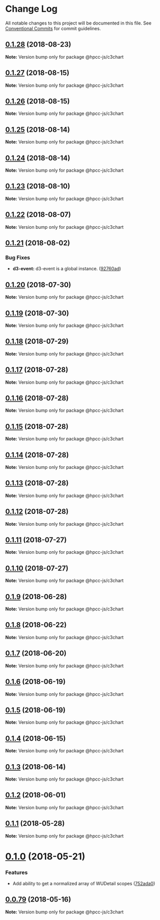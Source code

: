 # Change Log

All notable changes to this project will be documented in this file.
See [Conventional Commits](https://conventionalcommits.org) for commit guidelines.

<a name="0.1.28"></a>
## [0.1.28](https://github.com/hpcc-systems/Visualization/compare/@hpcc-js/c3chart@0.1.27...@hpcc-js/c3chart@0.1.28) (2018-08-23)




**Note:** Version bump only for package @hpcc-js/c3chart

<a name="0.1.27"></a>
## [0.1.27](https://github.com/hpcc-systems/Visualization/compare/@hpcc-js/c3chart@0.1.26...@hpcc-js/c3chart@0.1.27) (2018-08-15)




**Note:** Version bump only for package @hpcc-js/c3chart

<a name="0.1.26"></a>
## [0.1.26](https://github.com/hpcc-systems/Visualization/compare/@hpcc-js/c3chart@0.1.25...@hpcc-js/c3chart@0.1.26) (2018-08-15)




**Note:** Version bump only for package @hpcc-js/c3chart

<a name="0.1.25"></a>
## [0.1.25](https://github.com/hpcc-systems/Visualization/compare/@hpcc-js/c3chart@0.1.24...@hpcc-js/c3chart@0.1.25) (2018-08-14)




**Note:** Version bump only for package @hpcc-js/c3chart

<a name="0.1.24"></a>
## [0.1.24](https://github.com/hpcc-systems/Visualization/compare/@hpcc-js/c3chart@0.1.23...@hpcc-js/c3chart@0.1.24) (2018-08-14)




**Note:** Version bump only for package @hpcc-js/c3chart

<a name="0.1.23"></a>
## [0.1.23](https://github.com/hpcc-systems/Visualization/compare/@hpcc-js/c3chart@0.1.22...@hpcc-js/c3chart@0.1.23) (2018-08-10)




**Note:** Version bump only for package @hpcc-js/c3chart

<a name="0.1.22"></a>
## [0.1.22](https://github.com/hpcc-systems/Visualization/compare/@hpcc-js/c3chart@0.1.21...@hpcc-js/c3chart@0.1.22) (2018-08-07)




**Note:** Version bump only for package @hpcc-js/c3chart

<a name="0.1.21"></a>
## [0.1.21](https://github.com/hpcc-systems/Visualization/compare/@hpcc-js/c3chart@0.1.20...@hpcc-js/c3chart@0.1.21) (2018-08-02)


### Bug Fixes

* **d3-event:** d3-event is a global instance. ([92760ad](https://github.com/hpcc-systems/Visualization/commit/92760ad))




<a name="0.1.20"></a>
## [0.1.20](https://github.com/hpcc-systems/Visualization/compare/@hpcc-js/c3chart@0.1.19...@hpcc-js/c3chart@0.1.20) (2018-07-30)




**Note:** Version bump only for package @hpcc-js/c3chart

<a name="0.1.19"></a>
## [0.1.19](https://github.com/hpcc-systems/Visualization/compare/@hpcc-js/c3chart@0.1.18...@hpcc-js/c3chart@0.1.19) (2018-07-30)




**Note:** Version bump only for package @hpcc-js/c3chart

<a name="0.1.18"></a>
## [0.1.18](https://github.com/hpcc-systems/Visualization/compare/@hpcc-js/c3chart@0.1.17...@hpcc-js/c3chart@0.1.18) (2018-07-29)




**Note:** Version bump only for package @hpcc-js/c3chart

<a name="0.1.17"></a>
## [0.1.17](https://github.com/hpcc-systems/Visualization/compare/@hpcc-js/c3chart@0.1.16...@hpcc-js/c3chart@0.1.17) (2018-07-28)




**Note:** Version bump only for package @hpcc-js/c3chart

<a name="0.1.16"></a>
## [0.1.16](https://github.com/hpcc-systems/Visualization/compare/@hpcc-js/c3chart@0.1.15...@hpcc-js/c3chart@0.1.16) (2018-07-28)




**Note:** Version bump only for package @hpcc-js/c3chart

<a name="0.1.15"></a>
## [0.1.15](https://github.com/hpcc-systems/Visualization/compare/@hpcc-js/c3chart@0.1.14...@hpcc-js/c3chart@0.1.15) (2018-07-28)




**Note:** Version bump only for package @hpcc-js/c3chart

<a name="0.1.14"></a>
## [0.1.14](https://github.com/hpcc-systems/Visualization/compare/@hpcc-js/c3chart@0.1.13...@hpcc-js/c3chart@0.1.14) (2018-07-28)




**Note:** Version bump only for package @hpcc-js/c3chart

<a name="0.1.13"></a>
## [0.1.13](https://github.com/hpcc-systems/Visualization/compare/@hpcc-js/c3chart@0.1.12...@hpcc-js/c3chart@0.1.13) (2018-07-28)




**Note:** Version bump only for package @hpcc-js/c3chart

<a name="0.1.12"></a>
## [0.1.12](https://github.com/hpcc-systems/Visualization/compare/@hpcc-js/c3chart@0.1.11...@hpcc-js/c3chart@0.1.12) (2018-07-28)




**Note:** Version bump only for package @hpcc-js/c3chart

<a name="0.1.11"></a>
## [0.1.11](https://github.com/hpcc-systems/Visualization/compare/@hpcc-js/c3chart@0.1.10...@hpcc-js/c3chart@0.1.11) (2018-07-27)




**Note:** Version bump only for package @hpcc-js/c3chart

<a name="0.1.10"></a>
## [0.1.10](https://github.com/hpcc-systems/Visualization/compare/@hpcc-js/c3chart@0.1.9...@hpcc-js/c3chart@0.1.10) (2018-07-27)




**Note:** Version bump only for package @hpcc-js/c3chart

<a name="0.1.9"></a>
## [0.1.9](https://github.com/hpcc-systems/Visualization/compare/@hpcc-js/c3chart@0.1.8...@hpcc-js/c3chart@0.1.9) (2018-06-28)




**Note:** Version bump only for package @hpcc-js/c3chart

<a name="0.1.8"></a>
## [0.1.8](https://github.com/hpcc-systems/Visualization/compare/@hpcc-js/c3chart@0.1.7...@hpcc-js/c3chart@0.1.8) (2018-06-22)




**Note:** Version bump only for package @hpcc-js/c3chart

<a name="0.1.7"></a>
## [0.1.7](https://github.com/hpcc-systems/Visualization/compare/@hpcc-js/c3chart@0.1.6...@hpcc-js/c3chart@0.1.7) (2018-06-20)




**Note:** Version bump only for package @hpcc-js/c3chart

<a name="0.1.6"></a>
## [0.1.6](https://github.com/hpcc-systems/Visualization/compare/@hpcc-js/c3chart@0.1.5...@hpcc-js/c3chart@0.1.6) (2018-06-19)




**Note:** Version bump only for package @hpcc-js/c3chart

<a name="0.1.5"></a>
## [0.1.5](https://github.com/hpcc-systems/Visualization/compare/@hpcc-js/c3chart@0.1.4...@hpcc-js/c3chart@0.1.5) (2018-06-19)




**Note:** Version bump only for package @hpcc-js/c3chart

<a name="0.1.4"></a>
## [0.1.4](https://github.com/hpcc-systems/Visualization/compare/@hpcc-js/c3chart@0.1.3...@hpcc-js/c3chart@0.1.4) (2018-06-15)




**Note:** Version bump only for package @hpcc-js/c3chart

<a name="0.1.3"></a>
## [0.1.3](https://github.com/hpcc-systems/Visualization/compare/@hpcc-js/c3chart@0.1.2...@hpcc-js/c3chart@0.1.3) (2018-06-14)




**Note:** Version bump only for package @hpcc-js/c3chart

<a name="0.1.2"></a>
## [0.1.2](https://github.com/hpcc-systems/Visualization/compare/@hpcc-js/c3chart@0.1.1...@hpcc-js/c3chart@0.1.2) (2018-06-01)




**Note:** Version bump only for package @hpcc-js/c3chart

<a name="0.1.1"></a>
## [0.1.1](https://github.com/hpcc-systems/Visualization/compare/@hpcc-js/c3chart@0.1.0...@hpcc-js/c3chart@0.1.1) (2018-05-28)




**Note:** Version bump only for package @hpcc-js/c3chart

<a name="0.1.0"></a>
# [0.1.0](https://github.com/hpcc-systems/Visualization/compare/@hpcc-js/c3chart@0.0.79...@hpcc-js/c3chart@0.1.0) (2018-05-21)


### Features

*  Add ability to get a normalized array of WUDetail scopes ([752ada0](https://github.com/hpcc-systems/Visualization/commit/752ada0))




<a name="0.0.79"></a>
## [0.0.79](https://github.com/hpcc-systems/Visualization/compare/@hpcc-js/c3chart@0.0.78...@hpcc-js/c3chart@0.0.79) (2018-05-16)




**Note:** Version bump only for package @hpcc-js/c3chart
